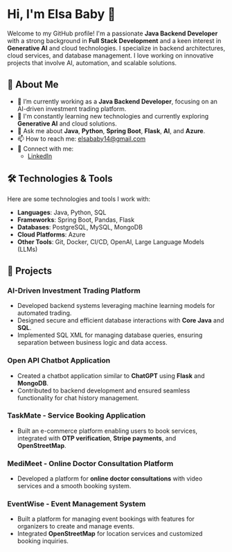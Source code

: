# Hi, I'm Elsa Baby 👋

Welcome to my GitHub profile! I'm a passionate **Java Backend Developer** with a strong background in **Full Stack Development** and a keen interest in **Generative AI** and cloud technologies. I specialize in backend architectures, cloud services, and database management. I love working on innovative projects that involve AI, automation, and scalable solutions.

## 🚀 About Me

- 🔭 I’m currently working as a **Java Backend Developer**, focusing on an AI-driven investment trading platform.
- 🌱 I'm constantly learning new technologies and currently exploring **Generative AI** and cloud solutions.
- 💬 Ask me about **Java**, **Python**, **Spring Boot**, **Flask**, **AI**, and **Azure**.
- 📫 How to reach me: [elsababy14@gmail.com](mailto:elsababy14@gmail.com)
- 🔗 Connect with me: 
  - [LinkedIn](https://www.linkedin.com/in/elsa-baby-003862223)

## 🛠️ Technologies & Tools

Here are some technologies and tools I work with:

- **Languages**: Java, Python, SQL
- **Frameworks**: Spring Boot, Pandas, Flask
- **Databases**: PostgreSQL, MySQL, MongoDB
- **Cloud Platforms**: Azure
- **Other Tools**: Git, Docker, CI/CD, OpenAI, Large Language Models (LLMs)




## 📝 Projects

### **AI-Driven Investment Trading Platform**
- Developed backend systems leveraging machine learning models for automated trading.
- Designed secure and efficient database interactions with **Core Java** and **SQL**.
- Implemented SQL XML for managing database queries, ensuring separation between business logic and data access.

### **Open API Chatbot Application**
- Created a chatbot application similar to **ChatGPT** using **Flask** and **MongoDB**.
- Contributed to backend development and ensured seamless functionality for chat history management.

### **TaskMate - Service Booking Application**
- Built an e-commerce platform enabling users to book services, integrated with **OTP verification**, **Stripe payments**, and **OpenStreetMap**.

### **MediMeet - Online Doctor Consultation Platform**
- Developed a platform for **online doctor consultations** with video services and a smooth booking system.

### **EventWise - Event Management System**
- Built a platform for managing event bookings with features for organizers to create and manage events.
- Integrated **OpenStreetMap** for location services and customized booking inquiries.




